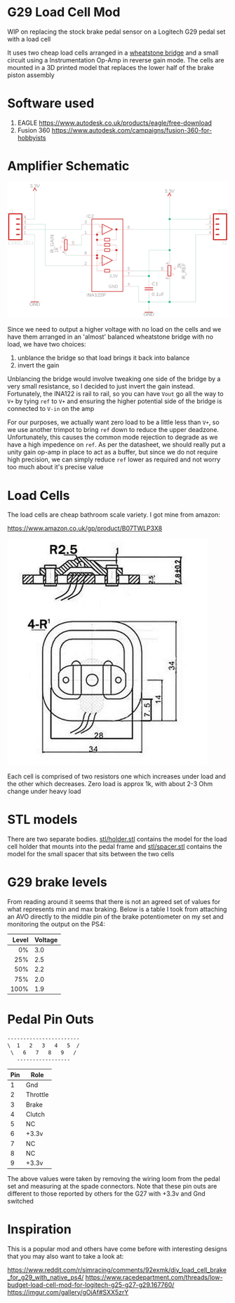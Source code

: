 # G29 Load Cell Mod

WIP on replacing the stock brake pedal sensor on a Logitech G29 pedal set with a load cell

It uses two cheap load cells arranged in a [wheatstone bridge](https://en.wikipedia.org/wiki/Wheatstone_bridge)
and a small circuit using a Instrumentation Op-Amp in reverse gain mode.  The cells are mounted in a 3D printed
model that replaces the lower half of the brake piston assembly

# Software used

1. EAGLE https://www.autodesk.co.uk/products/eagle/free-download
2. Fusion 360 https://www.autodesk.com/campaigns/fusion-360-for-hobbyists

# Amplifier Schematic

![amp schematic](img/amp_schematic.png)

Since we need to output a higher voltage with no load on the cells and we have 
them arranged in an 'almost' balanced wheatstone bridge with no load, 
we have two choices:

1. unblance the bridge so that load brings it back into balance
2. invert the gain

Unblancing the bridge would involve tweaking one side of the bridge by a very small
resistance, so I decided to just invert the gain instead.  Fortunately, the INA122 is
rail to rail, so you can have `Vout` go all the way to `V+` by tying `ref` to `V+`
and ensuring the higher potential side of the bridge is connected to `V-in` on the amp

For our purposes, we actually want zero load to be a little less than `V+`, so we 
use another trimpot to bring `ref` down to reduce the upper deadzone. Unfortunately,
this causes the common mode rejection to degrade as we have a high 
impedence on `ref`.  As per the datasheet, we should really put a unity gain op-amp
in place to act as a buffer, but since we do not require high precision, we can 
simply reduce `ref` lower as required and not worry too much about it's precise value

# Load Cells

The load cells are cheap bathroom scale variety.  I got mine from amazon:

https://www.amazon.co.uk/gp/product/B07TWLP3X8

![load cell dimensions](img/loadcell.png)

Each cell is comprised of two resistors one which increases under load and the 
other which decreases.  Zero load is approx 1k, with about 2-3 Ohm change under heavy load

# STL models

There are two separate bodies.  [stl/holder.stl](stl/holder.stl) contains the model for the load cell holder
that mounts into the pedal frame and [stl/spacer.stl](stl/spacer.stl) contains the model for the small 
spacer that sits between the two cells

# G29 brake levels

From reading around it seems that there is not an agreed set of values for what represents
min and max braking.  Below is a table I took from attaching an AVO directly to the middle pin 
of the brake potentiometer on my set and monitoring the output on the PS4:

| Level | Voltage |
|------:|---------|
| 0%    | 3.0     |
| 25%   | 2.5     |
| 50%   | 2.2     |
| 75%   | 2.0     |
| 100%  | 1.9     |

# Pedal Pin Outs

    -----------------------
    \  1   2   3   4   5  /
     \   6   7   8   9   /
       -----------------

| Pin | Role
| --- | ---------
| 1   | Gnd
| 2   | Throttle
| 3   | Brake
| 4   | Clutch
| 5   | NC
| 6   | +3.3v
| 7   | NC
| 8   | NC
| 9   | +3.3v

The above values were taken by removing the wiring loom from the pedal set
and measuring at the spade connectors.
Note that these pin outs are different to those reported by others for the G27
with +3.3v and Gnd switched

# Inspiration

This is a popular mod and others have come before with interesting designs that you may also
want to take a look at:

https://www.reddit.com/r/simracing/comments/92exmk/diy_load_cell_brake_for_g29_with_native_ps4/
https://www.racedepartment.com/threads/low-budget-load-cell-mod-for-logitech-g25-g27-g29.167760/
https://imgur.com/gallery/gOjAf#SXX5zrY
